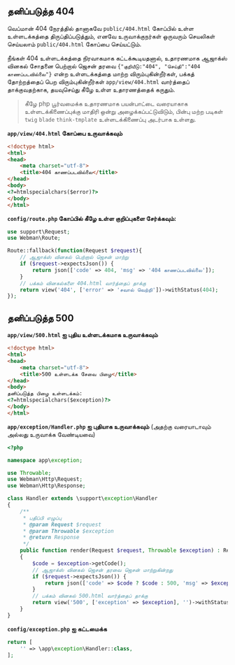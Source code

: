 ## தனிப்படுத்த 404
வெப்மான் 404 நேரத்தில் தானாகவே `public/404.html` கோப்பில் உள்ள உள்ளடக்கத்தை திருப்திப்படுத்தும், எனவே உருவாக்குநர்கள் ஒருவரும் செயலிகள் செய்யலாம் `public/404.html` கோப்பை செய்யட்டும்.

நீங்கள் 404 உள்ளடக்கத்தை நிரவாகமாக கட்டக்கூடியதனால், உதாரணமாக ஆஜாக்ஸ் வினகல் சோதனை பெற்றால் ஜெசன் தரவை `{"குறியீடு:"404", "செய்தி":"404 காணப்படவில்லை"}` என்ற உள்ளடக்கத்தை மாற்ற விரும்புகின்றீர்கள், பக்கத் தோற்றத்தைப் பெற விரும்புகின்றீர்கள் `app/view/404.html` வார்த்தைப் தாக்குவதற்காக, தயவுசெய்து கீழே உள்ள உதாரணத்தைக் கருதும்.

> கீழே php பூர்வமைக்க உதாரணமாக பயன்பாட்டை வரையாகாக உள்ளடக்கிணைப்புக்கு மாதிரி ஒன்று அழைக்கப்பட்டுவிடும், பின்பு மற்ற படிகள் `twig` `blade` `think-tmplate` உள்ளடக்கிணைப்பு அடர்பாக உள்ளது.

**`app/view/404.html` கோப்பை உருவாக்கவும்**
```html
<!doctype html>
<html>
<head>
    <meta charset="utf-8">
    <title>404 காணப்படவில்லை</title>
</head>
<body>
<?=htmlspecialchars($error)?>
</body>
</html>
```

**`config/route.php` கோப்பில் கீழே உள்ள குறிப்புகளை சேர்க்கவும்:**
```php
use support\Request;
use Webman\Route;

Route::fallback(function(Request $request){
    // ஆஜாக்ஸ் வினகல் பெற்றால் ஜெசன் மாற்று
    if ($request->expectsJson()) {
        return json(['code' => 404, 'msg' => '404 காணப்படவில்லை']);
    }
    // பக்கம் வினகல்களை 404.html வார்த்தைப் தாக்கு
    return view('404', ['error' => 'சவால் வெற்றி'])->withStatus(404);
});
```


## தனிப்படுத்த 500
**`app/view/500.html` ஐ புதிய உள்ளடக்கமாக உருவாக்கவும்**

```html
<!doctype html>
<html>
<head>
    <meta charset="utf-8">
    <title>500 உள்ளடக்க சேவை பிழை</title>
</head>
<body>
தனிப்படுத்த பிழை உள்ளடக்கம்:
<?=htmlspecialchars($exception)?>
</body>
</html>
```

**`app/exception/Handler.php` ஐ புதியாக உருவாக்கவும்** (அதற்கு வரையாடாவும் அல்லது உருவாக்க வேண்டியவை)

```php
<?php

namespace app\exception;

use Throwable;
use Webman\Http\Request;
use Webman\Http\Response;

class Handler extends \support\exception\Handler
{
    /**
     * பதிப்பி எழுப்பு
     * @param Request $request
     * @param Throwable $exception
     * @return Response
     */
    public function render(Request $request, Throwable $exception) : Response
    {
        $code = $exception->getCode();
        // ஆஜாக்ஸ் வினகல் ஜெசன் தரவை ஜெசன் மாற்றுகின்றது
        if ($request->expectsJson()) {
            return json(['code' => $code ? $code : 500, 'msg' => $exception->getMessage()]);
        }
        // பக்கம் வினகல் 500.html வார்த்தைப் தாக்கு
        return view('500', ['exception' => $exception], '')->withStatus(500);
    }
}
```


**`config/exception.php` ஐ கட்டமைக்க**
```php
return [
    '' => \app\exception\Handler::class,
];
```
